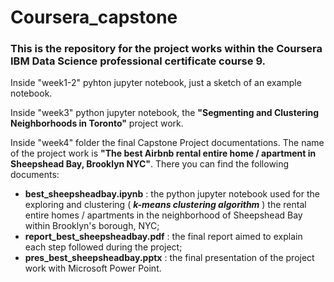 # Coursera_capstone
### This is the repository for the project works within the Coursera IBM Data Science professional certificate course 9.

Inside "week1-2" pyhton jupyter notebook, just a sketch of an example notebook.

Inside "week3" python jupyter notebook, the **"Segmenting and Clustering Neighborhoods in Toronto"** project work.

Inside "week4" folder the final Capstone Project documentations. The name of the project work is **"The best Airbnb rental entire home / apartment in Sheepshead Bay, Brooklyn NYC"**. There you can find the following documents:
- **best_sheepsheadbay.ipynb** : the python jupyter notebook used for the exploring and clustering ( ***k-means clustering algorithm*** ) the rental entire homes / apartments in the neighborhood of Sheepshead Bay within Brooklyn's borough, NYC;
- **report_best_sheepsheadbay.pdf** : the final report aimed to explain each step followed during the project;
- **pres_best_sheepsheadbay.pptx** : the final presentation of the project work with Microsoft Power Point.
